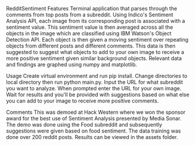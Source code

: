 RedditSentiment
Features
Terminal application that parses through the comments from top posts from a subreddit. Using Indico's Sentiment Analysis API, each image from its corresponding post is associated with a sentiment value. This sentiment value is then averaged across all the objects in the image which are classified using IBM Watson's Object Detection API. Each object is then given a moving sentiment over repeating objects from different posts and different comments. This data is then suggested to suggest what objects to add to your own image to receive a more positive sentiment given similar background objects. Relevant data and findings are graphed using numpy and matplotlib.

Usage
Create virtual environment and run pip install. Change directories to local directory then run python main.py. Input the URL for what subreddit you want to analyze. When prompted enter the URL for your own image. Wait for results and you'll be provided with suggestions based on what else you can add to your image to receive more positive comments.

Comments
This was demoed at Hack Western where we won the sponsor award for the best use of Sentiment Analysis presented by Media Sonar. The demo was done using the Food subreddit and subsequently suggestions were given based on food sentiment. The data training was done over 200 reddit posts. Results can be viewed in the assets folder.
